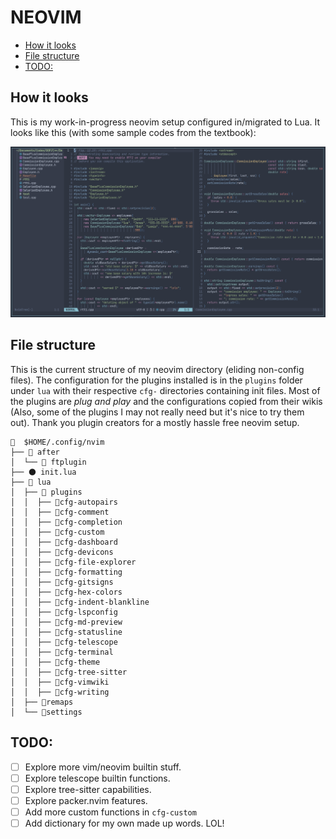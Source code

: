 # NEOVIM

<!-- vim-markdown-toc GFM -->

* [How it looks](#how-it-looks)
* [File structure](#file-structure)
* [TODO:](#todo)

<!-- vim-markdown-toc -->

## How it looks

This is my work-in-progress neovim setup configured in/migrated to Lua. It looks like this (with some sample codes from the textbook):

![Neovim-config Screenshot](./assets/screenshots/neovim-screenshot-2021-11-28_17-25.png)

## File structure

This is the current structure of my neovim directory (eliding non-config files). The configuration for the plugins installed is in the `plugins`
folder under `lua` with their respective `cfg-` directories containing init files. Most of the plugins are _plug and play_ and the configurations
copied from their wikis (Also, some of the plugins I may not really need but it's nice to try them out).
Thank you plugin creators for a mostly hassle free neovim setup.

```text
📂  $HOME/.config/nvim
├── 📂 after
│  └── 📂 ftplugin
├── 🌑 init.lua
├── 📂 lua
│  ├── 📂 plugins
│  │  ├── 📂cfg-autopairs
│  │  ├── 📂cfg-comment
│  │  ├── 📂cfg-completion
│  │  ├── 📂cfg-custom
│  │  ├── 📂cfg-dashboard
│  │  ├── 📂cfg-devicons
│  │  ├── 📂cfg-file-explorer
│  │  ├── 📂cfg-formatting
│  │  ├── 📂cfg-gitsigns
│  │  ├── 📂cfg-hex-colors
│  │  ├── 📂cfg-indent-blankline
│  │  ├── 📂cfg-lspconfig
│  │  ├── 📂cfg-md-preview
│  │  ├── 📂cfg-statusline
│  │  ├── 📂cfg-telescope
│  │  ├── 📂cfg-terminal
│  │  ├── 📂cfg-theme
│  │  ├── 📂cfg-tree-sitter
│  │  ├── 📂cfg-vimwiki
│  │  ├── 📂cfg-writing
│  ├── 📂remaps
│  └── 📂settings
```

## TODO:

- [ ] Explore more vim/neovim builtin stuff.
- [ ] Explore telescope builtin functions.
- [ ] Explore tree-sitter capabilities.
- [ ] Explore packer.nvim features.
- [ ] Add more custom functions in `cfg-custom`
- [ ] Add dictionary for my own made up words. LOL!
